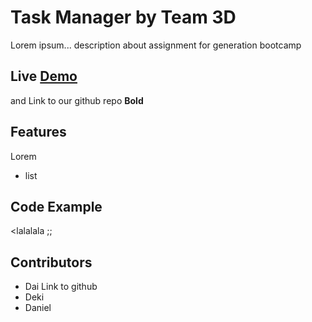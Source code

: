 # Task Manager by Team 3D

Lorem ipsum... description about assignment for generation bootcamp


## Live [Demo](https://tripnfelt.github.io/3DAssign/)

and Link to our github repo **Bold**

## Features

Lorem

- list

## Code Example

<lalalala ;;


## Contributors

- Dai Link to github
- Deki
- Daniel